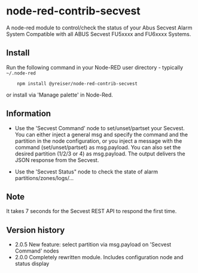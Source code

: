# node-red-contrib-secvest

A node-red module to control/check the status of your Abus Secvest Alarm System
Compatible with all ABUS Secvest FU5xxxx and FU6xxxx Systems.

## Install

Run the following command in your Node-RED user directory - typically `~/.node-red`

        npm install @yreiser/node-red-contrib-secvest

or install via 'Manage palette' in Node-Red.

## Information

- Use the 'Secvest Command' node to set/unset/partset your Secvest. You can either inject a general msg and specify the command and the partition in the node configuration, or you inject a message with the command (set/unset/partset) as msg.payload. You can also set the desired partition (1/2/3 or 4) as msg.payload. The output delivers the JSON response from the Secvest.

- Use the 'Secvest Status" node to check the state of alarm partitions/zones/logs/...

## Note

It takes 7 seconds for the Secvest REST API to respond the first time.

## Version history

- 2.0.5 New feature: select partition via msg.payload on 'Secvest Command' nodes
- 2.0.0 Completely rewritten module. Includes configuration node and status display
